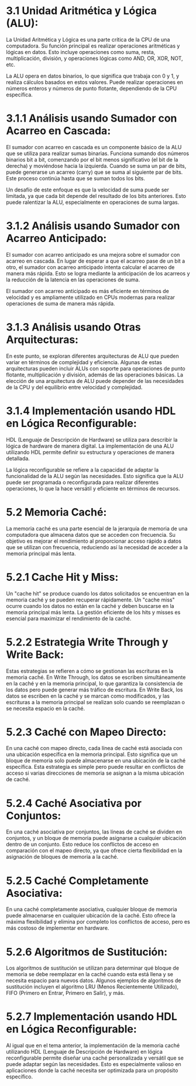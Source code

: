 # 3.1 Unidad Aritmética y Lógica (ALU):

La Unidad Aritmética y Lógica es una parte crítica de la CPU de una computadora. Su función principal es realizar operaciones aritméticas y lógicas en datos. Esto incluye operaciones como suma, resta, multiplicación, división, y operaciones lógicas como AND, OR, XOR, NOT, etc.

La ALU opera en datos binarios, lo que significa que trabaja con 0 y 1, y realiza cálculos basados en estos valores. Puede realizar operaciones en números enteros y números de punto flotante, dependiendo de la CPU específica.

# 3.1.1 Análisis usando Sumador con Acarreo en Cascada:

El sumador con acarreo en cascada es un componente básico de la ALU que se utiliza para realizar sumas binarias. Funciona sumando dos números binarios bit a bit, comenzando por el bit menos significativo (el bit de la derecha) y moviéndose hacia la izquierda. Cuando se suma un par de bits, puede generarse un acarreo (carry) que se suma al siguiente par de bits. Este proceso continúa hasta que se suman todos los bits.

Un desafío de este enfoque es que la velocidad de suma puede ser limitada, ya que cada bit depende del resultado de los bits anteriores. Esto puede ralentizar la ALU, especialmente en operaciones de suma largas.

# 3.1.2 Análisis usando Sumador con Acarreo Anticipado:

El sumador con acarreo anticipado es una mejora sobre el sumador con acarreo en cascada. En lugar de esperar a que el acarreo pase de un bit a otro, el sumador con acarreo anticipado intenta calcular el acarreo de manera más rápida. Esto se logra mediante la anticipación de los acarreos y la reducción de la latencia en las operaciones de suma.

El sumador con acarreo anticipado es más eficiente en términos de velocidad y es ampliamente utilizado en CPUs modernas para realizar operaciones de suma de manera más rápida.

# 3.1.3 Análisis usando Otras Arquitecturas:

En este punto, se exploran diferentes arquitecturas de ALU que pueden variar en términos de complejidad y eficiencia. Algunas de estas arquitecturas pueden incluir ALUs con soporte para operaciones de punto flotante, multiplicación y división, además de las operaciones básicas. La elección de una arquitectura de ALU puede depender de las necesidades de la CPU y del equilibrio entre velocidad y complejidad.

# 3.1.4 Implementación usando HDL en Lógica Reconfigurable:

HDL (Lenguaje de Descripción de Hardware) se utiliza para describir la lógica de hardware de manera digital. La implementación de una ALU utilizando HDL permite definir su estructura y operaciones de manera detallada.

La lógica reconfigurable se refiere a la capacidad de adaptar la funcionalidad de la ALU según las necesidades. Esto significa que la ALU puede ser programada o reconfigurada para realizar diferentes operaciones, lo que la hace versátil y eficiente en términos de recursos.


# 5.2 Memoria Caché:

La memoria caché es una parte esencial de la jerarquía de memoria de una computadora que almacena datos que se acceden con frecuencia. Su objetivo es mejorar el rendimiento al proporcionar acceso rápido a datos que se utilizan con frecuencia, reduciendo así la necesidad de acceder a la memoria principal más lenta.

# 5.2.1 Cache Hit y Miss:

Un "cache hit" se produce cuando los datos solicitados se encuentran en la memoria caché y se pueden recuperar rápidamente. Un "cache miss" ocurre cuando los datos no están en la caché y deben buscarse en la memoria principal más lenta. La gestión eficiente de los hits y misses es esencial para maximizar el rendimiento de la caché.

# 5.2.2 Estrategia Write Through y Write Back:

Estas estrategias se refieren a cómo se gestionan las escrituras en la memoria caché. En Write Through, los datos se escriben simultáneamente en la caché y en la memoria principal, lo que garantiza la consistencia de los datos pero puede generar más tráfico de escritura. En Write Back, los datos se escriben en la caché y se marcan como modificados, y las escrituras a la memoria principal se realizan solo cuando se reemplazan o se necesita espacio en la caché.

# 5.2.3 Caché con Mapeo Directo:

En una caché con mapeo directo, cada línea de caché está asociada con una ubicación específica en la memoria principal. Esto significa que un bloque de memoria solo puede almacenarse en una ubicación de la caché específica. Esta estrategia es simple pero puede resultar en conflictos de acceso si varias direcciones de memoria se asignan a la misma ubicación de caché.

# 5.2.4 Caché Asociativa por Conjuntos:

En una caché asociativa por conjuntos, las líneas de caché se dividen en conjuntos, y un bloque de memoria puede asignarse a cualquier ubicación dentro de un conjunto. Esto reduce los conflictos de acceso en comparación con el mapeo directo, ya que ofrece cierta flexibilidad en la asignación de bloques de memoria a la caché.

# 5.2.5 Caché Completamente Asociativa:

En una caché completamente asociativa, cualquier bloque de memoria puede almacenarse en cualquier ubicación de la caché. Esto ofrece la máxima flexibilidad y elimina por completo los conflictos de acceso, pero es más costoso de implementar en hardware.

# 5.2.6 Algoritmos de Sustitución:

Los algoritmos de sustitución se utilizan para determinar qué bloque de memoria se debe reemplazar en la caché cuando esta está llena y se necesita espacio para nuevos datos. Algunos ejemplos de algoritmos de sustitución incluyen el algoritmo LRU (Menos Recientemente Utilizado), FIFO (Primero en Entrar, Primero en Salir), y más.

# 5.2.7 Implementación usando HDL en Lógica Reconfigurable:

Al igual que en el tema anterior, la implementación de la memoria caché utilizando HDL (Lenguaje de Descripción de Hardware) en lógica reconfigurable permite diseñar una caché personalizada y versátil que se puede adaptar según las necesidades. Esto es especialmente valioso en aplicaciones donde la caché necesita ser optimizada para un propósito específico.